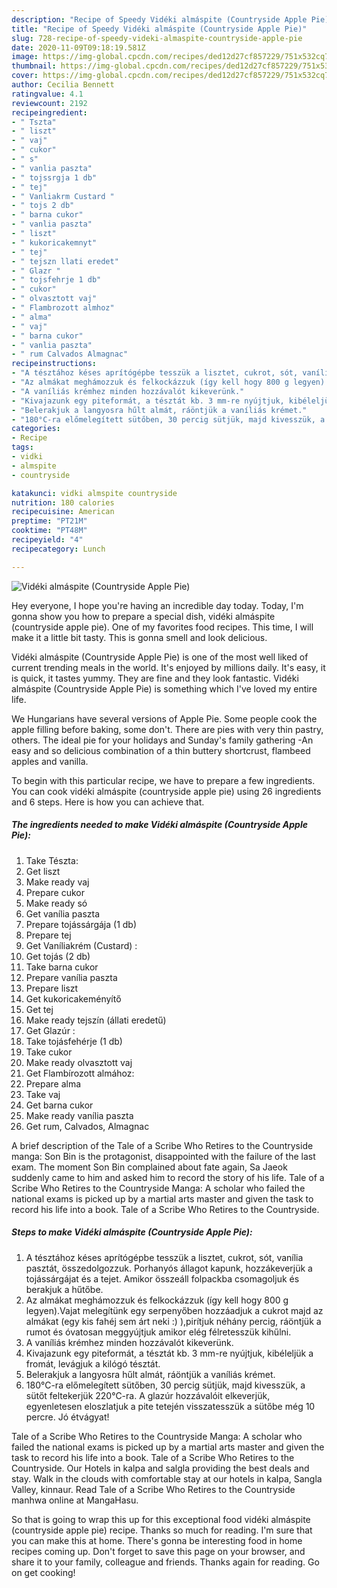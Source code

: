 ```yaml
---
description: "Recipe of Speedy Vidéki almáspite (Countryside Apple Pie)"
title: "Recipe of Speedy Vidéki almáspite (Countryside Apple Pie)"
slug: 728-recipe-of-speedy-videki-almaspite-countryside-apple-pie
date: 2020-11-09T09:18:19.581Z
image: https://img-global.cpcdn.com/recipes/ded12d27cf857229/751x532cq70/videki-almaspite-countryside-apple-pie-recept-foto.jpg
thumbnail: https://img-global.cpcdn.com/recipes/ded12d27cf857229/751x532cq70/videki-almaspite-countryside-apple-pie-recept-foto.jpg
cover: https://img-global.cpcdn.com/recipes/ded12d27cf857229/751x532cq70/videki-almaspite-countryside-apple-pie-recept-foto.jpg
author: Cecilia Bennett
ratingvalue: 4.1
reviewcount: 2192
recipeingredient:
- " Tszta"
- " liszt"
- " vaj"
- " cukor"
- " s"
- " vanlia paszta"
- " tojssrgja 1 db"
- " tej"
- " Vanliakrm Custard "
- " tojs 2 db"
- " barna cukor"
- " vanlia paszta"
- " liszt"
- " kukoricakemnyt"
- " tej"
- " tejszn llati eredet"
- " Glazr "
- " tojsfehrje 1 db"
- " cukor"
- " olvasztott vaj"
- " Flambrozott almhoz"
- " alma"
- " vaj"
- " barna cukor"
- " vanlia paszta"
- " rum Calvados Almagnac"
recipeinstructions:
- "A tésztához késes aprítógépbe tesszük a lisztet, cukrot, sót, vanília pasztát, összedolgozzuk. Porhanyós állagot kapunk, hozzákeverjük a tojássárgájat és a tejet. Amikor összeáll folpackba csomagoljuk és berakjuk a hűtőbe."
- "Az almákat meghámozzuk és felkockázzuk (így kell hogy 800 g legyen).Vajat melegítünk egy serpenyőben hozzáadjuk a cukrot majd az almákat (egy kis fahéj sem árt neki :) ),pirítjuk néhány percig, ráöntjük a rumot és óvatosan meggyújtjuk amikor elég félretesszük kihűlni."
- "A vaníliás krémhez minden hozzávalót kikeverünk."
- "Kivajazunk egy piteformát, a tésztát kb. 3 mm-re nyújtjuk, kibéleljük a fromát, levágjuk a kilógó tésztát."
- "Belerakjuk a langyosra hűlt almát, ráöntjük a vaníliás krémet."
- "180°C-ra előmelegített sütőben, 30 percig sütjük, majd kivesszük, a sütőt feltekerjük 220°C-ra. A glazúr hozzávalóit elkeverjük, egyenletesen eloszlatjuk a pite tetején visszatesszük a sütőbe még 10 percre. Jó étvágyat!"
categories:
- Recipe
tags:
- vidki
- almspite
- countryside

katakunci: vidki almspite countryside 
nutrition: 180 calories
recipecuisine: American
preptime: "PT21M"
cooktime: "PT48M"
recipeyield: "4"
recipecategory: Lunch

---
```



![Vidéki almáspite (Countryside Apple Pie)](https://img-global.cpcdn.com/recipes/ded12d27cf857229/751x532cq70/videki-almaspite-countryside-apple-pie-recept-foto.jpg)

Hey everyone, I hope you're having an incredible day today. Today, I'm gonna show you how to prepare a special dish, vidéki almáspite (countryside apple pie). One of my favorites food recipes. This time, I will make it a little bit tasty. This is gonna smell and look delicious.

Vidéki almáspite (Countryside Apple Pie) is one of the most well liked of current trending meals in the world. It's enjoyed by millions daily. It's easy, it is quick, it tastes yummy. They are fine and they look fantastic. Vidéki almáspite (Countryside Apple Pie) is something which I've loved my entire life.

We Hungarians have several versions of Apple Pie. Some people cook the apple filling before baking, some don&#39;t. There are pies with very thin pastry, others. The ideal pie for your holidays and Sunday&#39;s family gathering -An easy and so delicious combination of a thin buttery shortcrust, flambeed apples and vanilla.


To begin with this particular recipe, we have to prepare a few ingredients. You can cook vidéki almáspite (countryside apple pie) using 26 ingredients and 6 steps. Here is how you can achieve that.

<!--inarticleads1-->

##### The ingredients needed to make Vidéki almáspite (Countryside Apple Pie):

1. Take  Tészta:
1. Get  liszt
1. Make ready  vaj
1. Prepare  cukor
1. Make ready  só
1. Get  vanília paszta
1. Prepare  tojássárgája (1 db)
1. Prepare  tej
1. Get  Vaníliakrém (Custard) :
1. Get  tojás (2 db)
1. Take  barna cukor
1. Prepare  vanília paszta
1. Prepare  liszt
1. Get  kukoricakeményítő
1. Get  tej
1. Make ready  tejszín (állati eredetű)
1. Get  Glazúr :
1. Take  tojásfehérje (1 db)
1. Take  cukor
1. Make ready  olvasztott vaj
1. Get  Flambírozott almához:
1. Prepare  alma
1. Take  vaj
1. Get  barna cukor
1. Make ready  vanília paszta
1. Get  rum, Calvados, Almagnac


A brief description of the Tale of a Scribe Who Retires to the Countryside manga: Son Bin is the protagonist, disappointed with the failure of the last exam. The moment Son Bin complained about fate again, Sa Jaeok suddenly came to him and asked him to record the story of his life. Tale of a Scribe Who Retires to the Countryside Manga: A scholar who failed the national exams is picked up by a martial arts master and given the task to record his life into a book. Tale of a Scribe Who Retires to the Countryside. 

<!--inarticleads2-->

##### Steps to make Vidéki almáspite (Countryside Apple Pie):

1. A tésztához késes aprítógépbe tesszük a lisztet, cukrot, sót, vanília pasztát, összedolgozzuk. Porhanyós állagot kapunk, hozzákeverjük a tojássárgájat és a tejet. Amikor összeáll folpackba csomagoljuk és berakjuk a hűtőbe.
1. Az almákat meghámozzuk és felkockázzuk (így kell hogy 800 g legyen).Vajat melegítünk egy serpenyőben hozzáadjuk a cukrot majd az almákat (egy kis fahéj sem árt neki :) ),pirítjuk néhány percig, ráöntjük a rumot és óvatosan meggyújtjuk amikor elég félretesszük kihűlni.
1. A vaníliás krémhez minden hozzávalót kikeverünk.
1. Kivajazunk egy piteformát, a tésztát kb. 3 mm-re nyújtjuk, kibéleljük a fromát, levágjuk a kilógó tésztát.
1. Belerakjuk a langyosra hűlt almát, ráöntjük a vaníliás krémet.
1. 180°C-ra előmelegített sütőben, 30 percig sütjük, majd kivesszük, a sütőt feltekerjük 220°C-ra. A glazúr hozzávalóit elkeverjük, egyenletesen eloszlatjuk a pite tetején visszatesszük a sütőbe még 10 percre. Jó étvágyat!


Tale of a Scribe Who Retires to the Countryside Manga: A scholar who failed the national exams is picked up by a martial arts master and given the task to record his life into a book. Tale of a Scribe Who Retires to the Countryside. Our Hotels in kalpa and salgla providing the best deals and stay. Walk in the clouds with comfortable stay at our hotels in kalpa, Sangla Valley, kinnaur. Read Tale of a Scribe Who Retires to the Countryside manhwa online at MangaHasu. 

So that is going to wrap this up for this exceptional food vidéki almáspite (countryside apple pie) recipe. Thanks so much for reading. I'm sure that you can make this at home. There's gonna be interesting food in home recipes coming up. Don't forget to save this page on your browser, and share it to your family, colleague and friends. Thanks again for reading. Go on get cooking!
